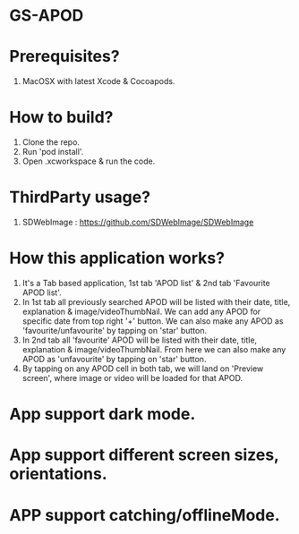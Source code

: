 # GS-APOD

# Prerequisites?

1) MacOSX with latest Xcode & Cocoapods.


# How to build?

1) Clone the repo.
2) Run 'pod install'.
3) Open .xcworkspace & run the code.


# ThirdParty usage?

1) SDWebImage : https://github.com/SDWebImage/SDWebImage


# How this application works?

1) It's a Tab based application, 1st tab 'APOD list' & 2nd tab 'Favourite APOD list'.
2) In 1st tab all previously searched APOD will be listed with their date, title, explanation & image/videoThumbNail. We can add any APOD for specific date from top right '+' button. We can also make any APOD as 'favourite/unfavourite' by tapping on 'star' button. 
3) In 2nd tab all 'favourite' APOD will be listed with their date, title, explanation & image/videoThumbNail. From here we can also make any APOD as 'unfavourite' by tapping on 'star' button.
4) By tapping on any APOD cell in both tab, we will land on 'Preview screen', where image or video will be loaded for that APOD. 


# App support dark mode.
# App support different screen sizes, orientations.
# APP support catching/offlineMode.

